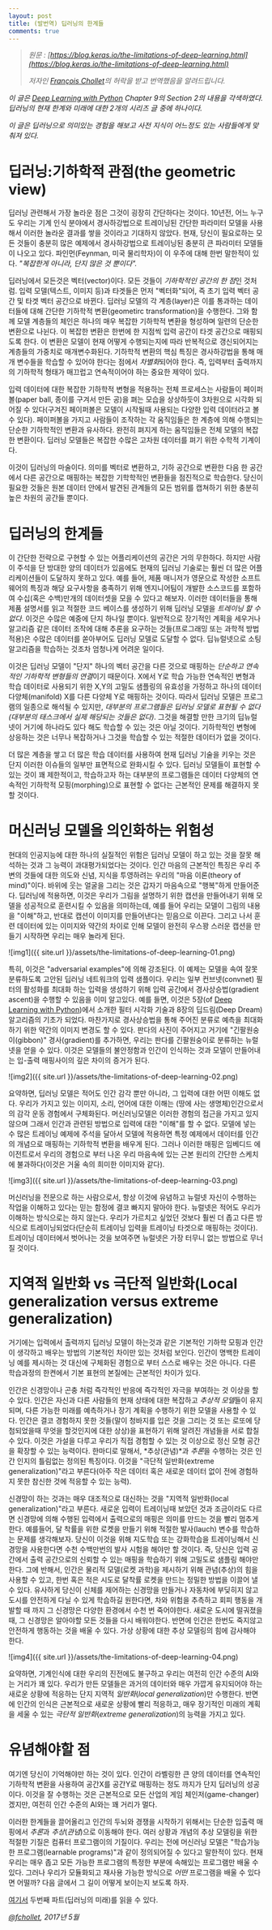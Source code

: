 ```yaml
---
layout: post
title: (발번역) 딥러닝의 한계들
comments: true
---
```


> _원문 : [https://blog.keras.io/the-limitations-of-deep-learning.html](https://blog.keras.io/the-limitations-of-deep-learning.html)_
> 
> *저자인 [François Chollet‏](https://twitter.com/fchollet)의 허락을 받고 번역했음을 알려드립니다.*

*이 글은 [Deep Learning with Python](https://www.manning.com/books/deep-learning-with-python?a_aid=keras&a_bid=76564dff) Chapter 9의 Section 2의 내용을 각색하였다. 딥러닝의 현재 한계와 미래에 대한 2개의 시리즈 글 중에 하나이다.*

*이 글은 딥러닝으로 의미있는 경험을 해보고 사전 지식이 어느정도 있는 사람들에게 맞춰져 있다.*

# 딥러닝:기하학적 관점(the geometric view)
딥러닝 관련해서 가장 놀라운 점은 그것이 굉장히 간단하다는 것이다. 10년전, 어느 누구도 우리는 기계 인식 분야에서 경사하강법으로 트레이닝된 간단한 파라미터 모델을 사용해서 이러한 놀라운 결과를 쌓을 것이라고 기대하지 않았다. 현재, 당신이 필요로하는 모든 것들이 충분히 많은 예제에서 경사하강법으로 트레이닝된 충분히 큰 파라미터 모델들이 나오고 있다. 파인먼(Feynman, 미국 물리학자)이 이 우주에 대해 한번 말한적이 있다. *"복잡한게 아니라, 단지 많은 것 뿐이다".*

딥러닝에서 모든것은 벡터(vector)이다. 모든 것들이 *기하학적인 공간의 한 점*인 것처럼. 입력 모델(텍스트, 이미지 등)과 타겟들은 먼저 "벡터화"되어, 즉 초기 입력 벡터 공간 및 타겟 벡터 공간으로 바뀐다. 딥러닝 모델의 각 계층(layer)은 이를 통과하는 데이터들에 대해 간단한 기하학적 변환(geometirc transformation)을 수행한다. 그와 함께 모델 계층들의 체인은 하나의 매우 복잡한 기하학적 변환을 형성하며 일련의 단순한 변환으로 나뉜다. 이 복잡한 변환은 한번에 한 지점씩 입력 공간이 타겟 공간으로 매핑되도록 한다. 이 변환은 모델이 현재 어떻게 수행되는지에 따라 반복적으로 갱신되어지는 계층들의 가중치로 매개변수화된다. 기하학적 변환의 핵심 특징은 경사하강법을 통해 매개 변수들을 학습할 수 있어야 한다는 점에서 *차별화*되어야 한다. 즉, 입력부터 출력까지의 기하학적 형태가 매끄럽고 연속적이어야 하는 중요한 제약이 있다.

입력 데이터에 대한 복잡한 기하학적 변형을 적용하는 전체 프로세스는 사람들이 페이퍼볼(paper ball, 종이를 구겨서 만든 공)을  펴는 모습을 상상하듯이 3차원으로 시각화 되어질 수 있다(구겨진 페이퍼볼은 모델이 시작될때 사용되는 다양한 입력 데이터라고 볼 수 있다). 페이퍼볼을 가지고 사람들이 조작하는 각 움직임들은 한 계층에 의해 수행되는 단순한 기하학적인 변환과 유사하다. 완전히 펴지게 하는 움직임들은 전체 모델의 복잡한 변환이다. 딥러닝 모델들은 복잡한 수많은 고차원 데이터를 펴기 위한 수학적 기계이다.

이것이 딥러닝의 마술이다. 의미를 벡터로 변환하고, 기하 공간으로 변환한 다음 한 공간에서 다른 공간으로 매핑하는 복잡한 기학학적인 변환들을 점진적으로 학습한다. 당신이 필요한 것들은 원본 데이터 안에서 발견된 관계들의 모든 범위를 캡쳐하기 위한 충분히 높은 차원의 공간들 뿐이다.

# 딥러닝의 한계들
이 간단한 전략으로 구현할 수 있는 어플리케이션의 공간은 거의 무한하다. 하지만 사람이 주석을 단 방대한 양의 데이터가 있음에도 현재의 딥러닝 기술로는 훨씬 더 많은 어플리케이션들이 도달하지 못하고 있다. 예를 들어, 제품 매니저가 영문으로 작성한 소프트웨어의 특징과 해당 요구사항을 충족하기 위해 엔지니어팀이 개발한 소스코드를 포함하여 수십(혹은 수백)만개의 데이터셋을 모을 수 있다고 해보자. 이러한 데이터들을 통해 제품 설명서를 읽고 적절한 코드 베이스를 생성하기 위해 딥러닝 모델을 *트레이닝 할 수 없다*. 이것은 수많은 예중에 단지 하나일 뿐이다. 일반적으로 장기적인 계획을 세우거나 알고리즘 같은 데이터 조작에 대해 추론을 요구하는 것들(프로그래밍 또는 과학적 방법 적용)은 수많은 데이터를 쏟아부어도 딥러닝 모델로 도달할 수 없다. 딥뉴럴넷으로 소팅 알고리즘을 학습하는 것조차 엄청나게 어려운 일이다.

이것은 딥러닝 모델이 "단지" 하나의 벡터 공간을 다른 것으로 매핑하는 *단순하고 연속적인 기하학적 변형들의 연결*이기 때문이다. X에서 Y로 학습 가능한 연속적인 변형과 학습 데이터로 사용되기 위한 X,Y의 고밀도 샘플링의 유효성을 가정하고 하나의 데이터 다양체(manifold) X를 다른 다양체 Y로 매핑하는 것이다. 따라서 딥러닝 모델은 프로그램의 일종으로 해석될 수 있지만, *대부분의 프로그램들은 딥러닝 모델로 표현될 수 없다(대부분의 태스크에서 실제 해당되는 것들은 없다)*.  그것을 해결할 만한 크기의 딥뉴럴넷이 거기에 하나라도 있다 해도 학습할 수 있는 것은 아닐 것이다. 기하학적인 변형에 상응하는 것은 너무나 복잡하거나 그것을 학습할 수 있는 적절한 데이터가 없을 것이다.

더 많은 계층을 쌓고 더 많은 학습 데이터를 사용하여 현재 딥러닝 기술을 키우는 것은 단지 이러한 이슈들의 일부만 표면적으로 완화시킬 수 있다. 딥러닝 모델들이 표현할 수 있는 것이 꽤 제한적이고, 학습하고자 하는 대부분의 프로그램들은 데이터 다양체의 연속적인 기하학적 모핑(morphing)으로 표현할 수 없다는 근본적인 문제를 해결하지 못할 것이다.

# 머신러닝 모델을 의인화하는 위험성
현대의 인공지능에 대한 하나의 실질적인 위험은 딥러닝 모델이 하고 있는 것을 잘못 해석하는 것과 그 능력이 과대평가되었다는 것이다. 인간 마음의 근본적인 특징은 우리 주변의 것들에 대한 의도와 신념, 지식을 투영하려는 우리의 "마음 이론(theory of mind)"이다. 바위에 웃는 얼굴을 그리는 것은 갑자기 마음속으로 "행복"하게 만들어준다. 딥러닝에 적용하면, 이것은 우리가 그림을 설명하기 위한 캡션을 만들어내기 위해 모델을 성공적으로 훈련시킬 수 있음을 의미하는데, 예를 들어 우리는 모델이 그림의 내용을 "이해"하고, 반대로 캡션이 이미지를 만들어낸다는 믿음으로 이끈다. 그리고 나서 훈련 데이터에 있는 이미지와 약간의 차이로 인해 모델이 완전히 우스꽝 스러운 캡션을 만들기 시작하면 우리는 매우 놀라게 된다.

![img1]({{ site.url }}/assets/the-limitations-of-deep-learning-01.png)

특히, 이것은 "adversarial examples"에 의해 강조된다. 이 예제는 모델을 속여 잘못 분류하도록 고안된 딥러닝 네트워크의 입력 샘플이다. 우리는 일부 컨브넷(convnet) 필터의 활성화를 최대화 하는 입력을 생성하기 위해 입력 공간에서 경사상승법(gradient ascent)을 수행할 수 있음을 이미 알고있다. 예를 들면, 이것은 5장(of [Deep Learning with Python](https://www.manning.com/books/deep-learning-with-python?a_aid=keras&a_bid=76564dff))에서 소개한 필터 시각화 기술과 8장의 딥드림(Deep Dream) 알고리즘의 기초가 되었다. 마찬가지로 경사상승법을 통해 주어진 분류로 예측을 최대화하기 위한 약간의 이미지 변경도 할 수 있다. 판다의 사진이 주어지고 거기에 "긴팔원숭이(gibbon)" 경사(gradient)를 추가하면, 우리는 판다를 긴팔원숭이로 분류하는 뉴럴넷을 얻을 수 있다. 이것은 모델들의 불안정함과 인간이 인식하는 것과 모델이 만들어내는 입-출력 매핑사이의 깊은 차이의 증거가 된다.

![img2]({{ site.url }}/assets/the-limitations-of-deep-learning-02.png)

요약하면, 딥러닝 모델은 적어도 인간 감각 뿐만 아니라, 그 입력에 대한 어떤 이해도 없다. 우리가 가지고 있는 이미지, 소리, 언어에 대한 이해는 (땅에 사는 생명체)인간으로서의  감각 운동 경험에서 구체화된다. 머신러닝모델은 이러한 경험의 접근을 가지고 있지 않으며 그래서 인간과 관련된 방법으로 입력에 대한 "이해"를 할 수 없다. 모델에 넣는 수 많은 트레이닝 예제에 주석을 달아서 모델에 적용하면 특정 예제에서 데이터를 인간의 개념으로 매핑하는 기하학적 변환을 배우게 된다. 그러나 이러한 매핑은 임베디드 에이전트로서 우리의 경험으로 부터 나온 우리 마음속에 있는 근본 원리의 간단한 스케치에 불과하다(이것은 거울 속의 희미한 이미지와 같다).

![img3]({{ site.url }}/assets/the-limitations-of-deep-learning-03.png)

머신러닝을 전문으로 하는 사람으로서, 항상 이것에 유념하고 뉴럴넷 자신이 수행하는 작업을 이해하고 있다는 믿는 함정에 결코 빠지지 말아야 한다. 뉴럴넷은 적어도 우리가 이해하는 방식으로는 하지 않는다. 우리가 가르치고 싶었던 것보다 훨씬 더 좁고 다른 방식으로 트레이닝되었다(단순히 트레이닝 입력을 트레이닝 타겟으로 매핑하는 것이다). 트레이닝 데이터에서 벗어나는 것을 보여주면 뉴럴넷은 가장 터무니 없는 방법으로 무너질 것이다.

# 지역적 일반화 vs 극단적 일반화(Local generalization versus extreme generalization)

거기에는 입력에서 출력까지 딥러닝 모델이 하는것과 같은 기본적인 기하학 모핑과 인간이 생각하고 배우는 방법의 기본적인 차이만 있는 것처럼 보인다. 인간이 명백한 트레이닝 예를 제시하는 것 대신에 구체화된 경험으로 부터 스스로 배우는 것은 아니다. 다른 학습과정의 한켠에서 기본 표현의 본질에는 근본적인 차이가 있다.

인간은 신경망이나 곤충 처럼 즉각적인 반응에 즉각적인 자극을 부여하는 것 이상을 할 수 있다. 인간은 자신과 다른 사람들의 현재 상태에 대한 복잡하고 *추상적 모델*들이 유지되며, 다른 가능한 미래를 예측하거나 장기 계획을 수행하기 위한 모델을 사용할 수 있다. 인간은 결코 경험하지 못한 것들(말이 청바지를 입은 것을 그리는 것 또는 로또에 당첨되었을때 무엇을 할것인지에 대한 상상)을 표현하기 위해 알려진 개념들을 서로 합칠 수 있다. 이것은 가설을 다루고 우리가 직접 경험할 수 있는 것 이상으로 정신 모형 공간을 확장할 수 있는 능력이다. 한마디로 말해서, *추상(관념)*과 *추론*을 수행하는 것은 인간 인지의 틀림없는 정의된 특징이다. 이것을 "극단적 일반화(extreme generalization)"라고 부른다(아주 작은 데이터 혹은 새로운 데이터 없이 전에 경험하지 못한 참신한 것에 적응할 수 있는 능력).

신경망이 하는 것과는 매우 대조적으로 대신하는 것을 "지역적 일반화(local generalization)"라고 부른다. 새로운 입력이 트레이닝때 보았던 것과 조금이라도 다르면 신경망에 의해 수행된 입력에서 출력으로의 매핑은 의미를 만드는 것을 빨리 멈추게 한다. 예를들어, 달 착률을 위한 로켓을 만들기 위해 적절한 발사(lauch) 변수를 학습하는 문제를 생각해보자. 당신이 이것을 위해 지도학습 또는 강화학습을 트레이닝해서 신경망을 사용한다면 수천 수백만번의 발사 시험을 해야만 할 것이다. 즉, 당신은 입력 공간에서 출력 공간으로의 신뢰할 수 있는 매핑을 학습하기 위해 고밀도로 샘플링 해야만 한다. 그에 반해서, 인간은 물리적 모델(로켓 과학)을 제시하기 위해 관념(추상)의 힘을 사용할 수 있고, 한번 혹은 적은 시도로 달착률 로켓을 만드는 정밀한 방법을 이끌어 낼 수 있다. 유사하게 당신이 신체를 제어하는 신경망을 만들거나 자동차에 부딪히지 않고 도시를 안전하게 다닐 수 있게 학습하길 원한다면, 차와 위험을 추측하고 회피 행동을 개발할 때 까지 그 신경망은 다양한 환경에서 수천 번 죽어야한다. 새로운 도시에 떨궈졌을때, 그 신경망은 알아야할 모든 것들을 다시 배워야한다.  반면에 인간은 한번도 죽지않고 안전하게 행동하는 것을 배울 수 있다. 가상 상황에 대한 추상 모델링의 힘에 감사해야 한다.

![img4]({{ site.url }}/assets/the-limitations-of-deep-learning-04.png)

요약하면, 기계인식에 대한 우리의 진전에도 불구하고 우리는 여전히 인간 수준의 AI와는 거리가 꽤 있다. 우리가 만든 모델들은 과거의 데이터와 매우 가깝게 유지되어야 하는 새로운 상황에 적응하는 단지 지역적 *일반화*(*local generalization*)만 수행한다. 반면에 인간의 인식은 근본적으로 새로운 상황에 빨리 적응하고, 매우 장기적인 미래의 계획을 세울 수 있는 *극단적 일반화*(*extreme generalization*)의 능력을 가지고 있다.

# 유념해야할 점

여기엔 당신이 기억해야만 하는 것이 있다. 인간이 라벨링한 큰 양의 데이터를 연속적인 기하학적 변환을 사용하여 공간X를 공간Y로 매핑하는 정도 까지가 단지 딥러닝의 성공이다. 이것을 잘 수행하는 것은 근본적으로 모든 산업의 게임 체인저(game-changer)겠지만, 여전히 인간 수준의 AI와는 꽤 거리가 멀다.

이러한 한계들을 끌어올리고 인간의 두뇌와 경쟁을 시작하기 위해서는 단순한 입출력 매핑에서 *추론*과 *추상*(*관념*)으로 이동해야 한다. 여러 상황과 개념의 추상 모델링을 위한 적절한 기질은 컴퓨터 프로그램이의 기질이다. 우리는 전에 머신러닝 모델은 "학습가능한 프로그램(learnable programs)"과 같이 정의되어질 수 있다고 말한적이 있다. 현재 우리는 매우 좁고 모든 가능한 프로그램의 특정한 부분에 속해있는 프로그램만 배울 수 있다. 그러나 우리가 모듈화되고 재사용 가능한 방식으로 *어떤* 프로그램을 배울 수 있다면 어떨까? 다음 글에서 그 길이 어떻게 보이는지 보도록 하자.

[여기서](https://blog.keras.io/the-future-of-deep-learning.html) 두번째 파트(딥러닝의 미래)를 읽을 수 있다.

*[@fchollet](https://twitter.com/fchollet), 2017년 5월*
